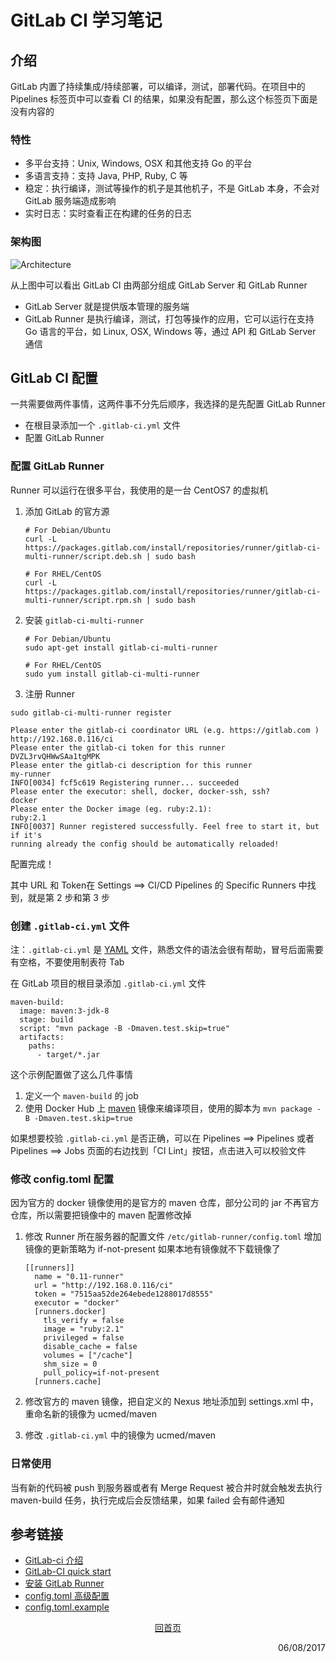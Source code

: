 # GitLab CI 学习笔记

## 介绍

GitLab 内置了持续集成/持续部署，可以编译，测试，部署代码。在项目中的 Pipelines 标签页中可以查看 CI 的结果，如果没有配置，那么这个标签页下面是没有内容的

### 特性

- 多平台支持：Unix, Windows, OSX 和其他支持 Go 的平台
- 多语言支持：支持 Java, PHP, Ruby, C 等
- 稳定：执行编译，测试等操作的机子是其他机子，不是 GitLab 本身，不会对 GitLab 服务端造成影响
- 实时日志：实时查看正在构建的任务的日志

### 架构图

![Architecture](https://about.gitlab.com/images/ci/arch-1.jpg)

从上图中可以看出 GitLab CI 由两部分组成 GitLab Server 和 GitLab Runner

- GitLab Server 就是提供版本管理的服务端
- GitLab Runner 是执行编译，测试，打包等操作的应用，它可以运行在支持 Go 语言的平台，如 Linux, OSX, Windows 等，通过 API 和 GitLab Server 通信

## GitLab CI 配置

一共需要做两件事情，这两件事不分先后顺序，我选择的是先配置 GitLab Runner

- 在根目录添加一个 ```.gitlab-ci.yml``` 文件
- 配置 GitLab Runner

### 配置 GitLab Runner

Runner 可以运行在很多平台，我使用的是一台 CentOS7 的虚拟机

1. 添加 GitLab 的官方源

    ```
    # For Debian/Ubuntu
    curl -L https://packages.gitlab.com/install/repositories/runner/gitlab-ci-multi-runner/script.deb.sh | sudo bash

    # For RHEL/CentOS
    curl -L https://packages.gitlab.com/install/repositories/runner/gitlab-ci-multi-runner/script.rpm.sh | sudo bash
    ```

1. 安装 ```gitlab-ci-multi-runner```

    ```
    # For Debian/Ubuntu
    sudo apt-get install gitlab-ci-multi-runner

    # For RHEL/CentOS
    sudo yum install gitlab-ci-multi-runner
    ```

1. 注册 Runner

```
sudo gitlab-ci-multi-runner register

Please enter the gitlab-ci coordinator URL (e.g. https://gitlab.com )
http://192.168.0.116/ci
Please enter the gitlab-ci token for this runner
DVZL3rvQHWwSAa1tgMPK
Please enter the gitlab-ci description for this runner
my-runner
INFO[0034] fcf5c619 Registering runner... succeeded
Please enter the executor: shell, docker, docker-ssh, ssh?
docker
Please enter the Docker image (eg. ruby:2.1):
ruby:2.1
INFO[0037] Runner registered successfully. Feel free to start it, but if it's
running already the config should be automatically reloaded!
```

配置完成！

其中 URL 和 Token在 Settings ==> CI/CD Pipelines 的 Specific Runners 中找到，就是第 2 步和第 3 步
    
### 创建 ```.gitlab-ci.yml``` 文件

注：```.gitlab-ci.yml``` 是 [YAML](https://learn.getgrav.org/advanced/yaml) 文件，熟悉文件的语法会很有帮助，冒号后面需要有空格，不要使用制表符 Tab

在 GitLab 项目的根目录添加 ```.gitlab-ci.yml``` 文件

```
maven-build:
  image: maven:3-jdk-8
  stage: build
  script: "mvn package -B -Dmaven.test.skip=true"
  artifacts:
    paths:
      - target/*.jar
```

这个示例配置做了这么几件事情

1. 定义一个 ```maven-build``` 的 job
2. 使用 Docker Hub 上 [maven](https://store.docker.com/images/maven) 镜像来编译项目，使用的脚本为 ```mvn package -B -Dmaven.test.skip=true```

如果想要校验 ```.gitlab-ci.yml``` 是否正确，可以在 Pipelines ==> Pipelines 或者 Pipelines ==> Jobs 页面的右边找到「CI Lint」按钮，点击进入可以校验文件

### 修改 config.toml 配置

因为官方的 docker 镜像使用的是官方的 maven 仓库，部分公司的 jar 不再官方仓库，所以需要把镜像中的 maven 配置修改掉

1. 修改 Runner 所在服务器的配置文件 ```/etc/gitlab-runner/config.toml``` 增加镜像的更新策略为 if-not-present 如果本地有镜像就不下载镜像了

    ```
    [[runners]]
      name = "0.11-runner"
      url = "http://192.168.0.116/ci"
      token = "7515aa52de264ebede1288017d8555"
      executor = "docker"
      [runners.docker]
        tls_verify = false
        image = "ruby:2.1"
        privileged = false
        disable_cache = false
        volumes = ["/cache"]
        shm_size = 0
        pull_policy=if-not-present
      [runners.cache]
    ```

1. 修改官方的 maven 镜像，把自定义的 Nexus 地址添加到 settings.xml 中，重命名新的镜像为 ucmed/maven
1. 修改 ```.gitlab-ci.yml``` 中的镜像为 ucmed/maven

### 日常使用

当有新的代码被 push 到服务器或者有 Merge Request 被合并时就会触发去执行 maven-build 任务，执行完成后会反馈结果，如果 failed 会有邮件通知

## 参考链接

+ [GitLab-ci 介绍](https://about.gitlab.com/features/gitlab-ci-cd)
+ [GitLab-CI quick start](https://gitlab.com/help/ci/quick_start/README.md)
+ [安装 GitLab Runner](https://docs.gitlab.com/runner/install)
+ [config.toml 高级配置](https://gitlab.com/gitlab-org/gitlab-ci-multi-runner/blob/master/docs/configuration/advanced-configuration.md)
+ [config.toml.example](https://gitlab.com/gitlab-org/gitlab-ci-multi-runner/blob/master/config.toml.example)


<p style="text-align: center"><a href="/">回首页</a></p>
 
<p align="right">06/08/2017</p>